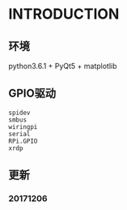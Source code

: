 # INTRODUCTION
##
## 环境
python3.6.1 + PyQt5 + matplotlib

## GPIO驱动

    spidev
    smbus
    wiringpi
    serial
    RPi.GPIO
    xrdp


## 更新
### 20171206

